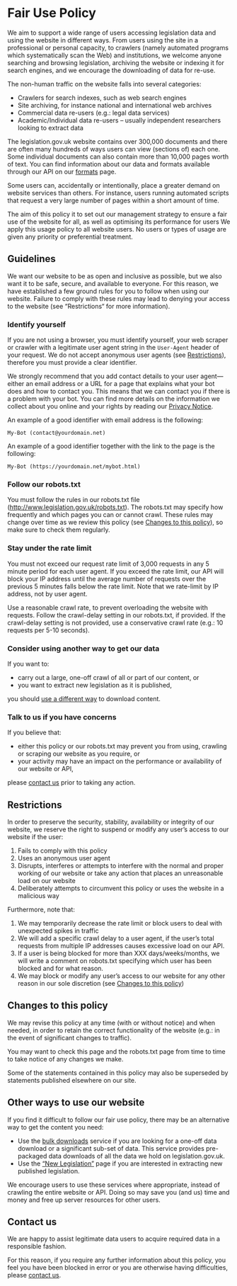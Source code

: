 # Fair Use Policy

We aim to support a wide range of users accessing legislation data and using the website in different ways. From users using the site in a professional or personal capacity, to crawlers (namely automated programs which systematically scan the Web) and institutions, we welcome anyone searching and browsing legislation, archiving the website or indexing it for search engines, and we encourage the downloading of data for re-use.

The non-human traffic on the website falls into several categories:
-	Crawlers for search indexes, such as web search engines
-	Site archiving, for instance national and international web archives
-	Commercial data re-users (e.g.: legal data services)
-	Academic/Individual data re-users – usually independent researchers looking to extract data

The legislation.gov.uk website contains over 300,000 documents and there are often many hundreds of ways users can view (sections of) each one. Some individual documents can also contain more than 10,000 pages worth of text. You can find information about our data and formats available through our API on our [formats](/formats/overview.md) page.

Some users can, accidentally or intentionally, place a greater demand on website services than others. For instance, users running automated scripts that request a very large number of pages within a short amount of time.

The aim of this policy it to set out our management strategy to ensure a fair use of the website for all, as well as optimising its performance for users
We apply this usage policy to all website users. No users or types of usage are given any priority or preferential treatment.

## Guidelines 

We want our website to be as open and inclusive as possible, but we also want it to be safe, secure, and available to everyone. For this reason, we have established a few ground rules for you to follow when using our website. Failure to comply with these rules may lead to denying your access to the website (see “Restrictions“ for more information).

### Identify yourself

If you are not using a browser, you must identify yourself, your web scraper or crawler with a legitimate user agent string in the `User-Agent` header of your request. We do not accept anonymous user agents (see [Restrictions](#restrictions)), therefore you must provide a clear identifier. 

We strongly recommend that you add contact details to your user agent&mdash;either an email address or a URL for a page that explains what your bot does and how to contact you. This means that we can contact you if there is a problem with your bot. You can find more details on the information we collect about you online and your rights by reading our [Privacy Notice](https://www.legislation.gov.uk/privacynotice). 

An example of a good identifier with email address is the following:

`My-Bot (contact@yourdomain.net)`

An example of a good identifier together with the link to the page is the following:

`My-Bot (https://yourdomain.net/mybot.html)`

### Follow our robots.txt

You must follow the rules in our robots.txt file (http://www.legislation.gov.uk/robots.txt). The robots.txt may specify how frequently and which pages you can or cannot crawl. These rules may change over time as we review this policy (see [Changes to this policy](#changes-to-this-policy)), so make sure to check them regularly.

### Stay under the rate limit

You must not exceed our request rate limit of 3,000 requests in any 5 minute period for each user agent. If you exceed the rate limit, our API will block your IP address until the average number of requests over the previous 5 minutes falls below the rate limit. Note that we rate-limit by IP address, not by user agent.

Use a reasonable crawl rate, to prevent overloading the website with requests. Follow the crawl-delay setting in our robots.txt, if provided. If the crawl-delay setting is not provided, use a conservative crawl rate (e.g.: 10 requests per 5-10 seconds).

### Consider using another way to get our data

If you want to:

 * carry out a large, one-off crawl of all or part of our content, or
 * you want to extract new legislation as it is published<!--TODO or uploaded, when publog is launched-->,

you should [use a different way](#other-ways-to-use-our-website) to download content.

### Talk to us if you have concerns

If you believe that:

 * either this policy or our robots.txt may prevent you from using, crawling or scraping our website as you require, or
 * your activity may have an impact on the performance or availability of our website or API, 

please [contact us](#contact-us) prior to taking any action.

## Restrictions

In order to preserve the security, stability, availability or integrity of our website, we reserve the right to suspend or modify any user’s access to our website if the user:

1.	Fails to comply with this policy
2.	Uses an anonymous user agent
3.	Disrupts, interferes or attempts to interfere with the normal and proper working of our website or take any action that places an unreasonable load on our website
4.	Deliberately attempts to circumvent this policy or uses the website in a malicious way

Furthermore, note that:
1.	We may temporarily decrease the rate limit or block users to deal with unexpected spikes in traffic
2.	We will add a specific crawl delay to a user agent, if the user’s total requests from multiple IP addresses causes excessive load on our API.
3.	If a user is being blocked for more than XXX<!--TODO fix--> days/weeks/months, we will write a comment on robots.txt specifying which user has been blocked and for what reason.
4.	We may block or modify any user’s access to our website for any other reason in our sole discretion (see [Changes to this policy](#changes-to-this-policy))

## Changes to this policy

We may revise this policy at any time (with or without notice) and when needed, in order to retain the correct functionality of the website (e.g.: in the event of significant changes to traffic).

You may want to check this page and the robots.txt page from time to time to take notice of any changes we make.

Some of the statements contained in this policy may also be superseded by statements published elsewhere on our site.

## Other ways to use our website 

If you find it difficult to follow our fair use policy, there may be an alternative way to get the content you need:

 * Use the [bulk downloads](/index.md#data-downloads) service if you are looking for a one-off data download or a significant sub-set of data. This service provides pre-packaged data downloads of all the data we hold on legislation.gov.uk. 
 * Use the [&ldquo;New Legislation&rdquo;](/api/search.md#new-legislation-listings) page if you are interested in extracting new published legislation. 

We encourage users to use these services where appropriate, instead of crawling the entire website or API. Doing so may save you (and us) time and money and free up server resources for other users.

## Contact us

We are happy to assist legitimate data users to acquire required data in a responsible fashion.

For this reason, if you require any further information about this policy, you feel you have been blocked in error or you are otherwise having difficulties, please [contact us](index.md#contact-us).